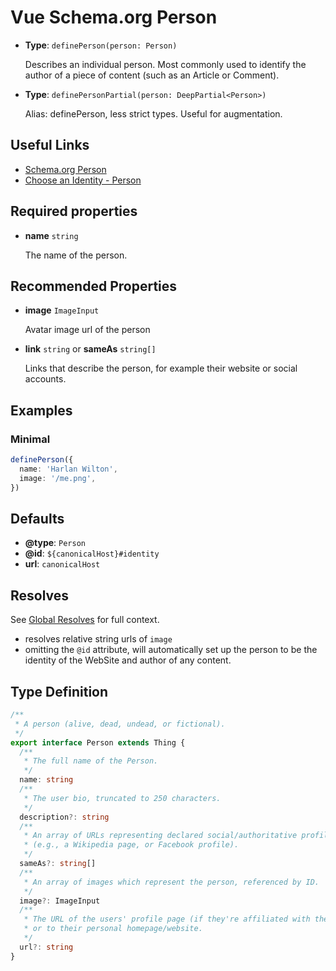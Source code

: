 # Vue Schema.org Person

- **Type**: `definePerson(person: Person)`

  Describes an individual person. Most commonly used to identify the author of a piece of content (such as an Article or Comment).

- **Type**: `definePersonPartial(person: DeepPartial<Person>)`

  Alias: definePerson, less strict types. Useful for augmentation.


## Useful Links

- [Schema.org Person](https://schema.org/Person)
- [Choose an Identity - Person](/guide/guides/identity.html#person)


## Required properties

- **name** `string`

  The name of the person.

## Recommended Properties

- **image**  `ImageInput`

  Avatar image url of the person

- **link** `string` or **sameAs** `string[]`

  Links that describe the person, for example their website or social accounts.

## Examples

### Minimal

```ts
definePerson({
  name: 'Harlan Wilton',
  image: '/me.png',
})
```

## Defaults

- **@type**: `Person`
- **@id**: `${canonicalHost}#identity`
- **url**: `canonicalHost`

## Resolves

See [Global Resolves](/guide/how-it-works.html#global-resolves) for full context.

- resolves relative string urls of `image`
- omitting the `@id` attribute, will automatically set up the person to be the identity of the WebSite and author
  of any content.

## Type Definition

```ts
/**
 * A person (alive, dead, undead, or fictional).
 */
export interface Person extends Thing {
  /**
   * The full name of the Person.
   */
  name: string
  /**
   * The user bio, truncated to 250 characters.
   */
  description?: string
  /**
   * An array of URLs representing declared social/authoritative profiles of the person
   * (e.g., a Wikipedia page, or Facebook profile).
   */
  sameAs?: string[]
  /**
   * An array of images which represent the person, referenced by ID.
   */
  image?: ImageInput
  /**
   * The URL of the users' profile page (if they're affiliated with the site in question),
   * or to their personal homepage/website.
   */
  url?: string
}
```

